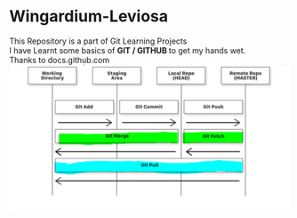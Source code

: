 # Wingardium-Leviosa
This Repository is a part of Git Learning Projects<br>
I have Learnt some basics of <b>GIT / GITHUB </b> to get my hands wet.<br>
Thanks to docs.github.com</i>
<img src=HelloWorld/image.png>
